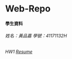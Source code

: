 # Web-Repo

#### 學生資料

###### 姓名：黃品嘉 學號：41171132H

###### HW1 [Resume](https://huangpinjia.github.io/Web-Repo/Resume%20Web/index.html)
